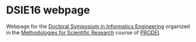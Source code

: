 # DSIE16 webpage

Webpage for the [Doctoral Symposium in Informatics Engineering](https://paginas.fe.up.pt/~prodei/dsie16/) organized in the [Methodologies for Scientific Research](https://sigarra.up.pt/feup/en/UCURR_GERAL.FICHA_UC_VIEW?pv_ocorrencia_id=364669) course of [PRODEI](https://sigarra.up.pt/feup/en/CUR_GERAL.CUR_VIEW?pv_curso_id=679&pv_ano_lectivo=2015).
